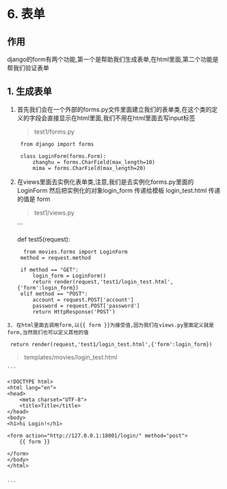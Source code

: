 # 6. 表单

## 作用

django的form有两个功能,第一个是帮助我们生成表单,在html里面,第二个功能是帮我们验证表单

## 1. 生成表单

1. 首先我们会在一个外部的forms.py文件里面建立我们的表单类,在这个类的定义的字段会直接显示在html里面,我们不用在html里面去写input标签

   > test1/forms.py

   ```text
    from django import forms

    class LoginForm(forms.Form):
        zhanghu = forms.CharField(max_length=10)
        mima = forms.CharField(max_length=20)
   ```

2. 在views里面去实例化表单类,注意,我们是去实例化forms.py里面的LoginForm 然后把实例化的对象login\_form 传递给模板 login\_test.html 传递的值是 form

   > test1/views.py

   \`\`\`

   def test5\(request\):

   ```text
     from movies.forms import LoginForm
    method = request.method

    if method == "GET":
        login_form = LoginForm()
        return render(request,'test1/login_test.html',{'form':login_form})
    elif method == "POST":
        account = request.POST['account']
        password = request.POST['password']
        return HttpResponse('POST')
   ```

```text
3. 在html里面去调用form,以{{ form }}为接受值,因为我们在views.py里面定义就是form,当然我们也可以定义其他的值
```

```text
 return render(request,'test1/login_test.html',{'form':login_form})

```

>templates/movies/login_test.html

    ```

    <!DOCTYPE html>
    <html lang="en">
    <head>
        <meta charset="UTF-8">
        <title>Title</title>
    </head>
    <body>
    <h1>hi Login!</h1>

    <form action="http://127.0.0.1:18001/login/" method="post">
        {{ form }}

    </form>
    </body>
    </html>


    ```
```

